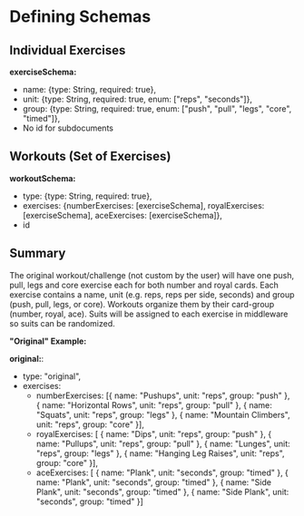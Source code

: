 # Defining Schemas

## Individual Exercises

**exerciseSchema:**

- name: {type: String, required: true},
- unit: {type: String, required: true, enum: ["reps", "seconds"]},
- group: {type: String, required: true, enum: ["push", "pull", "legs", "core", "timed"]},
- No id for subdocuments

## Workouts (Set of Exercises)

**workoutSchema:**

- type: {type: String, required: true},
- exercises: {numberExercises: [exerciseSchema], royalExercises: [exerciseSchema], aceExercises: [exerciseSchema]},
- id

## Summary

The original workout/challenge (not custom by the user) will have one push, pull, legs and core exercise each for both number and royal cards. Each exercise contains a name, unit (e.g. reps, reps per side, seconds) and group (push, pull, legs, or core). Workouts organize them by their card-group (number, royal, ace). Suits will be assigned to each exercise in middleware so suits can be randomized.

**"Original" Example:**

**original:**:

- type: "original",
- exercises:
  - numberExercises: [{ name: "Pushups", unit: "reps", group: "push" }, { name: "Horizontal Rows", unit: "reps", group: "pull" }, { name: "Squats", unit: "reps", group: "legs" }, { name: "Mountain Climbers", unit: "reps", group: "core" }],
  - royalExercises: [ { name: "Dips", unit: "reps", group: "push" }, { name: "Pullups", unit: "reps", group: "pull" }, { name: "Lunges", unit: "reps", group: "legs" }, { name: "Hanging Leg Raises", unit: "reps", group: "core" }],
  - aceExercises: [ { name: "Plank", unit: "seconds", group: "timed" }, { name: "Plank", unit: "seconds", group: "timed" }, { name: "Side Plank", unit: "seconds", group: "timed" }, { name: "Side Plank", unit: "seconds", group: "timed" }]
